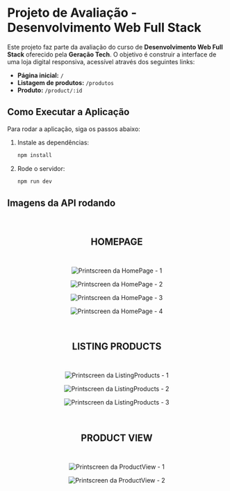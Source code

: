 # Projeto de Avaliação - Desenvolvimento Web Full Stack

Este projeto faz parte da avaliação do curso de **Desenvolvimento Web Full Stack** oferecido pela **Geração Tech**. 
O objetivo é construir a interface de uma loja digital responsiva, acessível através dos seguintes links:

- **Página inicial:** `/`
- **Listagem de produtos:** `/produtos`
- **Produto:** `/product/:id`

## Como Executar a Aplicação

Para rodar a aplicação, siga os passos abaixo:

1. Instale as dependências:
   ```bash
   npm install

2. Rode o servidor:
   ```bash
   npm run dev


## Imagens da API rodando
<br>
<div align="center"> 
<h1 style="font-size: 1.5em; font-weight: bold;">HOMEPAGE</h1>
<br>

![Printscreen da HomePage - 1](https://github.com/ximeneskai/Digital-Store/blob/main/prints/page1-1.jpg?raw=true)

![Printscreen da HomePage - 2](https://github.com/ximeneskai/Digital-Store/blob/main/prints/page1-2.jpg?raw=true)

![Printscreen da HomePage - 3](https://github.com/ximeneskai/Digital-Store/blob/main/prints/page1-3.jpg?raw=true)

![Printscreen da HomePage - 4](https://github.com/ximeneskai/Digital-Store/blob/main/prints/page1-4.jpg?raw=true)

<br>
<h1 style="font-size: 1.5em; font-weight: bold;">LISTING PRODUCTS</h1>
<br>

![Printscreen da ListingProducts - 1](https://github.com/ximeneskai/Digital-Store/blob/main/prints/page2-1.jpg?raw=true)

![Printscreen da ListingProducts - 2](https://github.com/ximeneskai/Digital-Store/blob/main/prints/page2-2.jpg?raw=true)

![Printscreen da ListingProducts - 3](https://github.com/ximeneskai/Digital-Store/blob/main/prints/page2-3.jpg?raw=true)

<br>
<h1 style="font-size: 1.5em; font-weight: bold;">PRODUCT VIEW</h1>
<br>

![Printscreen da ProductView - 1](https://github.com/ximeneskai/Digital-Store/blob/main/prints/page3-1.jpg?raw=true)

![Printscreen da ProductView - 2](https://github.com/ximeneskai/Digital-Store/blob/main/prints/page%203-2.jpg?raw=true)

</div>
